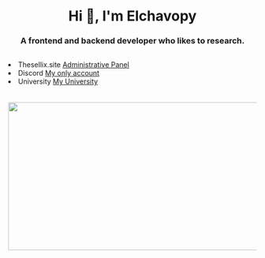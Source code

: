 <h1 align="center">Hi 👋, I'm Elchavopy</h1>
<h3 align="center">A frontend and backend developer who likes to research.</h3>
<a href="https://github.com/Vparonline/">
  <p align=center>
    <img src="https://github-widgetbox.vercel.app/api/profile?username=Vparonline&data=followers,repositories,stars,commits&" alt="">
  </p>
</a>
<li> Thesellix.site  <a href="https://thesellix.site/">Administrative Panel</a></li>
<li> Discord  <a href="https://discord.com/users/1067476859933179954">My only account</a></li>
<li> University  <a href="https://www.nisantasi.edu.tr/">My University</a></li>
<br><br>
<center>
<img src="https://lanyard-profile-readme.vercel.app/api/1067476859933179954?hideDiscrim=true&idleMessage=Probably%20doing%20something%20else..." width="600" height="300">
</center>

